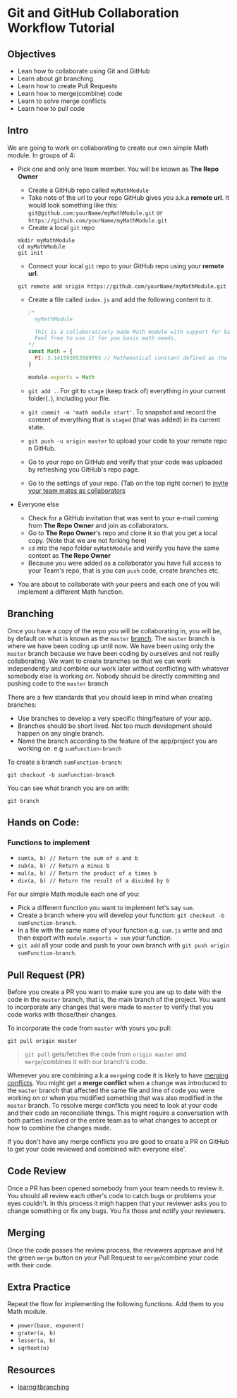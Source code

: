 # Git and GitHub Collaboration Workflow Tutorial

## Objectives
* Lean how to collaborate using Git and GitHub
* Learn about git branching
* Learn how to create Pull Requests
* Learn how to merge(combine) code
* Learn to solve merge conflicts
* Learn how to pull code

## Intro 
We are going to work on collaborating to create our own simple Math module. In groups of 4:
* Pick one and only one team member. You will be known as **The Repo Owner**
  * Create a GitHub repo called `myMathModule`
  * Take note of the url to your repo GitHub gives you a.k.a **remote url**. It would look something like this: `git@github.com:yourName/myMathModule.git` or `https://github.com/yourName/myMathModule.git`
  * Create a local `git` repo 
  ```
  mkdir myMathModule
  cd myMathModule
  git init
  ```
  * Connect your local `git` repo to your GitHub repo using your **remote url**.
  ```
  git remote add origin https://github.com/yourName/myMathModule.git
  ```

  * Create a file called `index.js` and add the following content to it.
    ```js
    /* 
      myMathModule

      This is a collaboratively made Math module with support for basic math operations.
      Feel free to use it for you basic math needs.
    */
    const Math = {
      PI: 3.141592653589793 // Mathematical constant defined as the ratio of a circle's circumference to its diameter.
    }

    module.exports = Math
    ```

  * `git add .`. For git to `stage` (keep track of) everything in your current folder(`.`), including your file. 
  * `git commit -m 'math module start'`. To snapshot and record the content of everything that is `staged` (that was added) in its current state.
  * `git push -u origin master` to upload your code to your remote repo n GitHub.
  * Go to your repo on GitHub and verify that your code was uploaded by refreshing you GitHub's repo page.
  * Go to the settings of your repo. (Tab on the top right corner) to [invite your team mates as collaborators](https://help.github.com/en/github/setting-up-and-managing-your-github-user-account/inviting-collaborators-to-a-personal-repository)

* Everyone else
  * Check for a GitHub invitation that was sent to your e-mail coming from **The Repo Owner** and join as collaborators.
  * Go to **The Repo Owner**'s repo and clone it so that you get a local copy. (Note that we are not forking here)
  * `cd` into the repo folder `myMathModule` and verify you have the same content as **The Repo Owner**
  * Because you were added as a collaborator you have full access to your Team's repo, that is you can `push` code, create branches etc.

* You are about to collaborate with your peers and each one of you will implement a different Math function.

## Branching
Once you have a copy of the repo you will be collaborating in, you will be, by default on what is known as the `master` [branch](https://git-scm.com/book/en/v1/Git-Branching-What-a-Branch-Is). The `master` branch is where we have been coding up until now. We have been using only the `master` branch because we have been coding by ourselves and not really collaborating. We want to create branches so that we can work independently and combine our work later without conflicting with whatever somebody else is working on. Nobody should be directly committing and pushing code to the `master` branch

There are a few standards that you should keep in mind when creating branches:
* Use branches to develop a very specific thing/feature of your app.
* Branches should be short lived. Not too much development should happen on any single branch.
* Name the branch according to the feature of the app/project you are working on. e.g `sumFunction-branch`

To create a branch `sumFunction-branch`:
```
git checkout -b sumFunction-branch
```

You can see what branch you are on with:
```
git branch
```

## Hands on Code:

### Functions to implement
* `sum(a, b) // Return the sum of a and b`
* `sub(a, b) // Return a minus b`
* `mul(a, b) // Return the product of a times b`
* `div(a, b) // Return the result of a divided by b`

For our simple Math module each one of you:

* Pick a different function you want to implement let's say `sum`.
* Create a branch where you will develop your function: `git checkout -b sumFunction-branch`.
* In a file with the same name of your function e.g. `sum.js` write and and then export with `module.exports = sum` your function. 
* `git add` all your code and push to your own branch with `git push origin sumFunction-branch`.

## Pull Request (PR)
Before you create a PR you want to make sure you are up to date with the code in the `master` branch, that is, the main branch of the project. You want to incorporate any changes that were made to `master` to verify that you code works with those/their changes.

To incorporate the code from `master` with yours you pull:
```
git pull origin master
```
>`git pull` gets/fetches the code from `origin master` and `merge`/combines it with our branch's code.

Whenever you are combining a.k.a `merge`ing code it is likely to have [merging conflicts](https://help.github.com/en/github/collaborating-with-issues-and-pull-requests/resolving-a-merge-conflict-using-the-command-line). You might get a **merge conflict** when a change was introduced to the `master` branch that affected the same file and line of code you were working on or when you modified something that was also modified in the `master` branch. To resolve merge conflicts you need to look at your code and their code an reconciliate things. This might require a conversation with both parties involved or the entire team as to what changes to accept or how to combine the changes made.

If you don't have any merge conflicts you are good to create a PR on GitHub to get your code reviewed and combined with everyone else'.

## Code Review
Once a PR has been opened somebody from your team needs to review it. You should all review each other's code to catch bugs or problems your eyes couldn't. In this process it migh happen that your reviewer asks you to change something or fix any bugs. You fix those and notify your reviewers.

## Merging
Once the code passes the review process, the reviewers approave and hit the green `merge` button on your Pull Request to `merge`/combine your code with their code. 

## Extra Practice
Repeat the flow for implementing the following functions. Add them to you Math module.
* `power(base, exponent)`
* `grater(a, b)`
* `lesser(a, b)`
* `sqrRoot(n)`

## Resources
* [learngitbranching](https://learngitbranching.js.org/)


